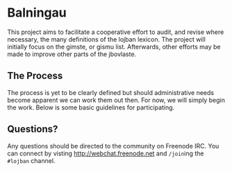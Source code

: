 Balningau
=========

This project aims to facilitate a cooperative effort to audit, and revise where necessary, the many definitions
of the lojban lexicon. The project will initially focus on the gimste, or gismu list. Afterwards, other efforts
may be made to improve other parts of the jbovlaste.


The Process
-----------

The process is yet to be clearly defined but should administrative needs become apparent we can work them out
then. For now, we will simply begin the work. Below is some basic guidelines for participating.


Questions?
----------

Any questions should be directed to the community on Freenode IRC. You can connect by visting http://webchat.freenode.net
and `/join`ing the `#lojban` channel.
